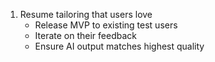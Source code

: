 
1. Resume tailoring that users love
    - Release MVP to existing test users 
    - Iterate on their feedback 
    - Ensure AI output matches highest quality 